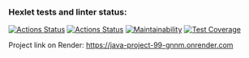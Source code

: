 ### Hexlet tests and linter status:
[![Actions Status](https://github.com/DaniyarMashayev/java-project-99/actions/workflows/hexlet-check.yml/badge.svg)](https://github.com/DaniyarMashayev/java-project-99/actions)
[![Actions Status](https://github.com/DaniyarMashayev/java-project-99/actions/workflows/build.yml/badge.svg)](https://github.com/DaniyarMashayev/java-project-99/actions)
[![Maintainability](https://api.codeclimate.com/v1/badges/dea57560f0dbe42b17c5/maintainability)](https://codeclimate.com/github/DaniyarMashayev/java-project-99/maintainability)
[![Test Coverage](https://api.codeclimate.com/v1/badges/dea57560f0dbe42b17c5/test_coverage)](https://codeclimate.com/github/DaniyarMashayev/java-project-99/test_coverage)


Project link on Render: https://java-project-99-gnnm.onrender.com

